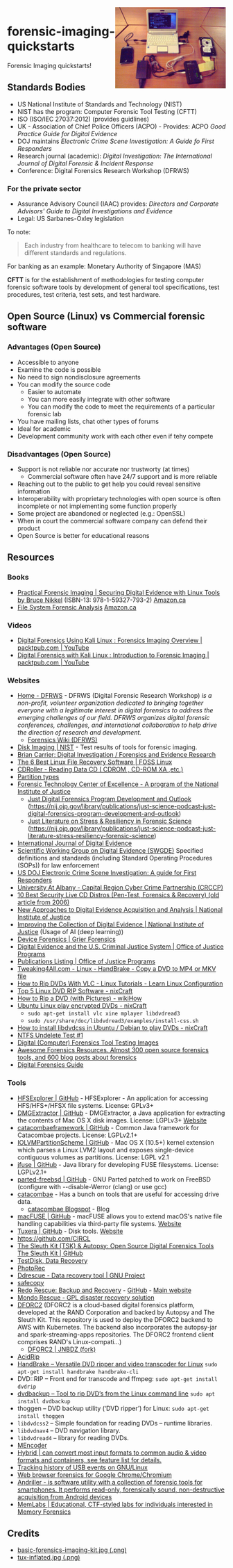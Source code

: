 <img src="assets/basic-forensics-imaging-kit.jpg" alt="Basic Forensics Imaging Kit" style="width: 255px;" align="right">

# forensic-imaging-quickstarts
Forensic Imaging quickstarts!

## Standards Bodies
- US National Institute of Standards and Technology (NIST)
- NIST has the program: Computer Forensic Tool Testing (CFTT)
- ISO (ISO/IEC 27037:2012) (provides guidlines)
- UK - Association of Chief Police Officers (ACPO) - Provides: ACPO *Good Practice Guide for Digital Evidence*
- DOJ maintains *Electronic Crime Scene Investigation: A Guide fo First Responders*
- Research journal (academic): *Digital Investigation: The International Journal of Digital Forensic & Incident Response*
- Conference: Digital Forensics Research Workshop (DFRWS)

### For the private sector
- Assurance Advisory Council (IAAC) provides: *Directors and Corporate Advisors' Guide to Digital Investigations and Evidence*
- Legal: US Sarbanes-Oxley legislation

To note:
> Each industry from healthcare to telecom to banking will have different standards and regulations.

For banking as an example: Monetary Authority of Singapore (MAS)

**CFTT** is for the establishment of methodologies for testing computer forensic software tools by development of general tool specifications, test procedures, test criteria, test sets, and test hardware.

## Open Source (Linux) vs Commercial forensic software
### Advantages (Open Source)
- Accessible to anyone
- Examine the code is possible
- No need to sign nondisclosure agreements
- You can modify the source code
    - Easier to automate
    - You can more easily integrate with other software
    - You can modify the code to meet the requirements of a particular forensic lab
- You have mailing lists, chat other types of forums
- Ideal for academic
- Development community work with each other even if tehy compete
### Disadvantages (Open Source)
- Support is not reliable nor accurate nor trustworty (at times)
    - Commercial software often have 24/7 support and is more reliable
- Reaching out to the public to get help you could reveal sensitive information
- Interoperability with proprietary technologies with open source is often incomplete or not implementing some function properly
- Some project are abandoned or neglected (e.g.: OpenSSL)
- When in court the commercial software company can defend their product
- Open Source is better for educational reasons

## Resources
### Books
- [Practical Forensic Imaging | Securing Digital Evidence with Linux Tools
by Bruce Nikkel](https://nostarch.com/forensicimaging) (ISBN-13: 978-1-59327-793-2) [Amazon.ca](https://www.amazon.ca/Practical-Forensic-Imaging-Securing-Evidence/dp/1593277938/ref=sr_1_1?crid=77TB014JA0DR&keywords=Practical+Forensic+Imaging&qid=1653000842&sprefix=practical+forensic+imaging+%2Caps%2C203&sr=8-1)
- [File System Forensic Analysis](https://digital-evidence.org/fsfa/) [Amazon.ca](https://www.amazon.ca/System-Forensic-Analysis-Brian-Carrier/dp/0321268172/)
### Videos
- [Digital Forensics Using Kali Linux : Forensics Imaging Overview | packtpub.com | YouTube](https://www.youtube.com/watch?v=fWtJMLEUkxg)
- [Digital Forensics with Kali Linux : Introduction to Forensic Imaging | packtpub.com | YouTube](https://www.youtube.com/watch?v=QjVzLRBuR7c)
### Websites
- [Home - DFRWS](https://dfrws.org/) - DFRWS (Digital Forensic Research Workshop) *is a non-profit, volunteer organization dedicated to bringing together everyone with a legitimate interest in digital forensics to address the emerging challenges of our field. DFRWS organizes digital forensic conferences, challenges, and international collaboration to help drive the direction of research and development.*
    - [Forensics Wiki (DFRWS)](https://forensicswiki.xyz/)
- [Disk Imaging | NIST](https://www.nist.gov/itl/ssd/software-quality-group/computer-forensics-tool-testing-program-cftt/cftt-technical/disk) - Test results of tools for forensic imaging.
- [Brian Carrier: Digital Investigation / Forensics and  Evidence Research](https://digital-evidence.org/)
- [The 6 Best Linux File Recovery Software | FOSS Linux](https://www.fosslinux.com/41727/the-6-best-linux-file-recovery-software.htm)
- [CDRoller - Reading Data CD ( CDROM , CD-ROM XA ,etc.)](https://www.cdroller.com/htm/readdata.html)
- [Partition types](https://www.win.tue.nl/~aeb/partitions/partition_types.html)
- [Forensic Technology Center of Excellence - A program of the National Institute of Justice](https://forensiccoe.org/)
    - [Just Digital Forensics Program Development and Outlook](https://forensiccoe.org/podcast-2022fepac-ep3/) (https://nij.ojp.gov/library/publications/just-science-podcast-just-digital-forensics-program-development-and-outlook)
    - [Just Literature on Stress & Resiliency in Forensic Science](https://forensiccoe.org/2021-workforce-resiliency-ep4/) (https://nij.ojp.gov/library/publications/just-science-podcast-just-literature-stress-resiliency-forensic-science)
- [International Journal of Digital Evidence](https://dblp.org/db/journals/ijde/index.html)
- [Scientific Working Group on Digital Evidence (SWGDE)](https://www.swgde.org/) Specified definitions and standards (including Standard Operating Procedures (SOPs)) for law enforcement
- [US DOJ Electronic Crime Scene Investigation: A guide for First Responders](https://www.ojp.gov/pdffiles1/nij/219941.pdf)
- [University At Albany - Capital Region Cyber Crime Partnership (CRCCP)](https://www.albany.edu/crccp/resources.html)
- [10 Best Security Live CD Distros (Pen-Test, Forensics & Recovery) (old article from 2006)](https://www.darknet.org.uk/2006/03/10-best-security-live-cd-distros-pen-test-forensics-recovery/)
- [New Approaches to Digital Evidence Acquisition and Analysis | National Institute of Justice](https://nij.ojp.gov/topics/articles/new-approaches-digital-evidence-acquisition-and-analysis)
- [Improving the Collection of Digital Evidence | National Institute of Justice](https://nij.ojp.gov/topics/articles/improving-collection-digital-evidence) (Usage of AI (deep learning))
- [Device Forensics | Grier Forensics](https://www.grierforensics.com/capabilities/device-forensics/)
- [Digital Evidence and the U.S. Criminal Justice System | Office of Justice Programs](https://www.ojp.gov/pdffiles1/nij/grants/248770.pdf)
- [Publications Listing | Office of Justice Programs](https://nij.ojp.gov/library/publications/list?subtopic=5741)
- [Tweaking4All.com - Linux - HandBrake - Copy a DVD to MP4 or MKV file](https://www.tweaking4all.com/video/rip-dvd-blu-ray/linux-handbrake-copy-a-dvd-to-mp4-or-mkv-file/)
- [How to Rip DVDs With VLC - Linux Tutorials - Learn Linux Configuration](https://linuxconfig.org/how-to-rip-dvds-with-vlc)
- [Top 5 Linux DVD RIP Software - nixCraft](https://www.cyberciti.biz/tips/linux-dvd-ripper-software.html)
- [How to Rip a DVD (with Pictures) - wikiHow](https://www.wikihow.com/Rip-a-DVD)
- [Ubuntu Linux play encrypted DVDs - nixCraft](https://www.cyberciti.biz/faq/howto-ubuntu-linux-playback-dvd/)
    - `sudo apt-get install vlc xine mplayer libdvdread3`
    - `sudo /usr/share/doc/libdvdread3/examples/install-css.sh`
- [How to install libdvdcss in Ubuntu / Debian to play DVDs - nixCraft](https://www.cyberciti.biz/faq/installing-plugins-codecs-libdvdcss-in-debian-ubuntu-linux/)
- [NTFS Undelete Test #1](http://dftt.sourceforge.net/test7/)
- [Digital (Computer) Forensics Tool Testing Images](http://dftt.sourceforge.net/)
- [Awesome Forensics Resources. Almost 300 open source forensics tools, and 600 blog posts about forensics](https://github.com/alphaSeclab/awesome-forensics)
- [Digital Forensics Guide](https://github.com/mikeroyal/Digital-Forensics-Guide)
### Tools
- [HFSExplorer | GitHub](https://github.com/unsound/hfsexplorer) - HFSExplorer - An application for accessing HFS/HFS+/HFSX file systems. License: GPLv3+
- [DMGExtractor | GitHub](https://github.com/unsound/dmgextractor) - DMGExtractor, a Java application for extracting the contents of Mac OS X disk images. License: LGPLv3+ [Website](http://www.catacombae.org/dmgextractor)
- [catacombaeframework | GitHub](https://github.com/unsound/catacombaeframework) - Common Java framework for Catacombae projects. License: LGPLv2.1+
- [IOLVMPartitionScheme | GitHub](https://github.com/unsound/IOLVMPartitionScheme) - Mac OS X (10.5+) kernel extension which parses a Linux LVM2 layout and exposes single-device contiguous volumes as partitions. License: LGPL v2.1
- [jfuse | GitHub](https://github.com/unsound/jfuse) - Java library for developing FUSE filesystems. License: LGPLv2.1+
- [parted-freebsd | GitHub](https://github.com/unsound/parted-freebsd) - GNU Parted patched to work on FreeBSD (configure with --disable-Werror (clang) or use gcc)
- [catacombae](http://www.catacombae.org/) - Has a bunch on tools that are useful for accessing drive data.
    - [catacombae Blogspot](http://catacombae.blogspot.com/) - Blog
- [macFUSE | GitHub](https://github.com/osxfuse) - macFUSE allows you to extend macOS's native file handling capabilities via third-party file systems. [Website](https://osxfuse.github.io/)
- [Tuxera | GitHub](https://github.com/tuxera) - Disk tools. [Website](https://www.tuxera.com/)
- https://github.com/CIRCL
- [The Sleuth Kit (TSK) & Autopsy: Open Source Digital Forensics Tools](http://www.sleuthkit.org/) [The Sleuth Kit | GitHub](https://github.com/sleuthkit)
- [TestDisk, Data Recovery](https://www.cgsecurity.org/wiki/TestDisk)
- [PhotoRec](https://www.cgsecurity.org/wiki/PhotoRec)
- [Ddrescue - Data recovery tool | GNU Project](https://www.gnu.org/software/ddrescue/)
- [safecopy](http://safecopy.sourceforge.net/)
- [Redo Rescue: Backup and Recovery](https://sourceforge.net/projects/redobackup/) - [GitHub](https://github.com/redorescue/redorescue) - [Main website](http://redorescue.com/)
- [Mondo Rescue - GPL disaster recovery solution](http://www.mondorescue.org/)
- [DFORC2](https://github.com/RANDCorporation/DFORC2) (DFORC2 is a cloud-based digital forensics platform, developed at the RAND Corporation and backed by Autopsy and The Sleuth Kit. This repository is used to deploy the DFORC2 backend to AWS with Kubernetes. The backend also incorporates the autopsy-jar and spark-streaming-apps repositories. The DFORC2 frontend client comprises RAND's Linux-compati…)
    - [DFORC2 | JNBDZ (fork)](https://github.com/jnbdz/DFORC2)
- [AcidRip](https://sourceforge.net/projects/acidrip/)
- [HandBrake – Versatile DVD ripper and video transcoder for Linux](https://handbrake.fr/) `sudo apt-get install handbrake handbrake-cli`
- DVD::RIP – Front end for transcode and ffmpeg: `sudo apt-get install dvdrip`
- [dvdbackup – Tool to rip DVD’s from the Linux command line](https://wiki.archlinux.org/title/dvdbackup) `sudo apt install dvdbackup`
- thoggen – DVD backup utility (‘DVD ripper’) for Linux: `sudo apt-get install thoggen`
- `libdvdcss2` – Simple foundation for reading DVDs – runtime libraries.
- `libdvdnav4` – DVD navigation library.
- `libdvdread4` – library for reading DVDs.
- [MEncoder](http://www.mplayerhq.hu/MPlayer/DOCS/HTML/en/mencoder.html)
- [Hybrid | can convert most input formats to common audio & video formats and containers, see feature list for details.](https://www.selur.de/)
- [Tracking history of USB events on GNU/Linux](https://github.com/snovvcrash/usbrip)
- [Web browser forensics for Google Chrome/Chromium ](https://github.com/obsidianforensics/hindsight)
- [Andriller - is software utility with a collection of forensic tools for smartphones. It performs read-only, forensically sound, non-destructive acquisition from Android devices](https://github.com/den4uk/andriller)
- [MemLabs | Educational, CTF-styled labs for individuals interested in Memory Forensics](https://github.com/stuxnet999/MemLabs)

## Credits
- [basic-forensics-imaging-kit.jpg (.png)](https://search.openverse.engineering/image/27a83bbf-c46f-422e-8089-c65100339566)
- [tux-inflated.jpg (.png)](https://search.openverse.engineering/image/c3823873-89bd-41b3-9989-67bfe5ea3e61)
